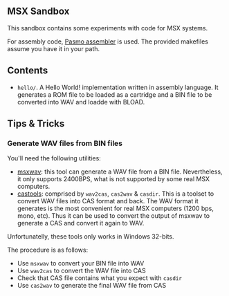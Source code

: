 ## MSX Sandbox

This sandbox contains some experiments with code for MSX systems.

For assembly code, [Pasmo assembler](http://pasmo.speccy.org) is used. 
The provided makefiles assume you have it in your path. 

## Contents

* `hello/`. A Hello World! implementation written in assembly language. 
It generates a ROM file to be loaded as a cartridge and a BIN file
to be converted into WAV and loadde with BLOAD. 

## Tips & Tricks

### Generate WAV files from BIN files

You'll need the following utilities:

* [msxwav](http://computeremuzone.com/msx/utils/MSXWAV.zip): this tool can
generate a WAV file from a BIN file. Nevertheless, it only supports 2400BPS,
what is not supported by some real MSX computers. 
* [castools](http://home.kabelfoon.nl/~vincentd/): comprised by `wav2cas`, 
`cas2wav` & `casdir`. This is a toolset to convert WAV files into CAS format 
and back. The WAV format it generates is the most convenient for real MSX 
computers (1200 bps, mono, etc). Thus it can be used to convert the output of
msxwav to generate a CAS and convert it again to WAV. 

Unfortunatelly, these tools only works in Windows 32-bits. 

The procedure is as follows:

* Use `msxwav` to convert your BIN file into WAV
* Use `wav2cas` to convert the WAV file into CAS
* Check that CAS file contains what you expect with `casdir`
* Use `cas2wav` to generate the final WAV file from CAS
